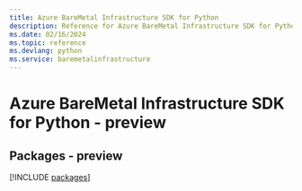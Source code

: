 ```yaml
---
title: Azure BareMetal Infrastructure SDK for Python
description: Reference for Azure BareMetal Infrastructure SDK for Python
ms.date: 02/16/2024
ms.topic: reference
ms.devlang: python
ms.service: baremetalinfrastructure
---
```

# Azure BareMetal Infrastructure SDK for Python - preview
## Packages - preview
[!INCLUDE [packages](baremetal-infrastructure-index.md)]